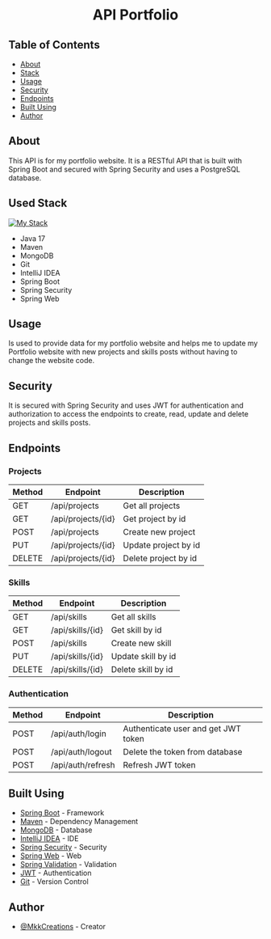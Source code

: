 
<h1 align="center">API Portfolio</h1>




## Table of Contents

- [About](#about)
- [Stack](#stack)
- [Usage](#usage)
- [Security](#security)
- [Endpoints](#endpoints)
- [Built Using](#built_using)
- [Author](#author)

## About <a name = "about"></a>

This API is for my portfolio website. It is a RESTful API that is built with Spring Boot and secured with Spring Security and uses a PostgreSQL database.

## Used Stack <a name = "stack"></a>

[![My Stack](https://skills.thijs.gg/icons?i=java,spring,maven,mongodb)](https://skills.thijs.gg)

- Java 17
- Maven
- MongoDB
- Git
- IntelliJ IDEA
- Spring Boot
- Spring Security
- Spring Web


## Usage <a name = "usage"></a>

Is used to provide data for my portfolio website and helps me to update my Portfolio website with new projects and skills posts without having to change the website code.

## Security <a name = "security"></a>

It is secured with Spring Security and uses JWT for authentication and authorization to access the endpoints to create, read, update and delete projects and skills posts.

## Endpoints <a name = "endpoints"></a>

### Projects

| Method | Endpoint | Description |
| --- | --- | --- |
| GET | /api/projects | Get all projects |
| GET | /api/projects/{id} | Get project by id |
| POST | /api/projects | Create new project |
| PUT | /api/projects/{id} | Update project by id |
| DELETE | /api/projects/{id} | Delete project by id |

### Skills

| Method | Endpoint | Description |
| --- | --- | --- |
| GET | /api/skills | Get all skills |
| GET | /api/skills/{id} | Get skill by id |
| POST | /api/skills | Create new skill |
| PUT | /api/skills/{id} | Update skill by id |
| DELETE | /api/skills/{id} | Delete skill by id |


### Authentication

| Method | Endpoint          | Description                         |
| --- |-------------------|-------------------------------------|
| POST | /api/auth/login   | Authenticate user and get JWT token |
| POST | /api/auth/logout  | Delete the token from database      |
| POST | /api/auth/refresh | Refresh JWT token                   |


## Built Using <a name = "built_using"></a>

- [Spring Boot](https://spring.io/projects/spring-boot) - Framework
- [Maven](https://maven.apache.org/) - Dependency Management
- [MongoDB](https://www.mongodb.com/) - Database
- [IntelliJ IDEA](https://www.jetbrains.com/idea/) - IDE
- [Spring Security](https://spring.io/projects/spring-security) - Security
- [Spring Web](https://spring.io/projects/spring-web) - Web
- [Spring Validation](https://spring.io/guides/gs/validating-form-input/) - Validation
- [JWT](https://jwt.io/) - Authentication
- [Git](https://git-scm.com/) - Version Control


## Author <a name = "author"></a>

- [@MkkCreations](https://github.com/mkkcreations) - Creator
